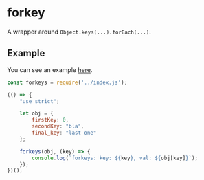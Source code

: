 # forkey

A wrapper around `Object.keys(...).forEach(...)`.

## Example

You can see an example [here](test/readme_example.js).

```javascript
const forkeys = require('../index.js');

(() => {
    "use strict";

    let obj = {
        firstKey: 0,
        secondKey: "bla",
        final_key: "last one"
    };

    forkeys(obj, (key) => {
        console.log(`forkeys: key: ${key}, val: ${obj[key]}`);
    });
})();
```
